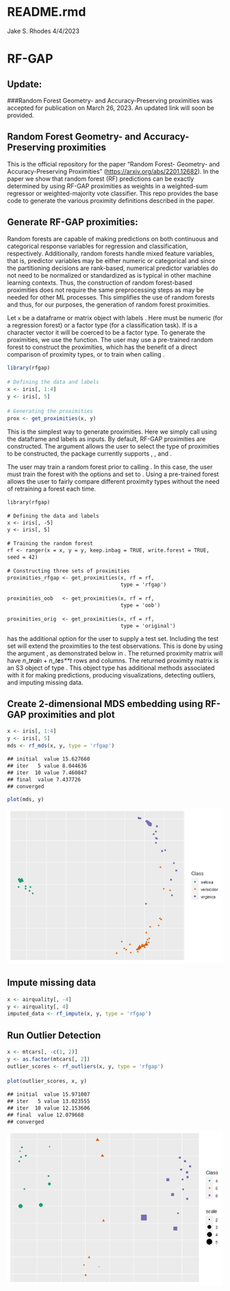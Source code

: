 README.rmd
================
Jake S. Rhodes
4/4/2023

# RF-GAP

## Update:

\#\#\#Random Forest Geometry- and Accuracy-Preserving proximities was
accepted for publication on March 26, 2023. An updated link will soon be
provided.

## Random Forest Geometry- and Accuracy-Preserving proximities

This is the official repository for the paper “Random Forest- Geometry-
and Accuracy-Preserving Proximities”
(<https://arxiv.org/abs/2201.12682>). In the paper we show that random
forest (RF) predictions can be exactly determined by using RF-GAP
proximities as weights in a weighted-sum regressor or weighted-majority
vote classifier. This repo provides the base code to generate the
various proximity definitions described in the paper.

## Generate RF-GAP proximities:

Random forests are capable of making predictions on both continuous and
categorical response variables for regression and classification,
respectively. Additionally, random forests handle mixed feature
variables, that is, predictor variables may be either numeric or
categorical and since the partitioning decisions are rank-based,
numerical predictor variables do not need to be normalized or
standardized as is typical in other machine learning contexts. Thus, the
construction of random forest-based proximities does not require the
same preprocessing steps as may be needed for other ML processes. This
simplifies the use of random forests and thus, for our purposes, the
generation of random forest proximities.

Let `x` be a dataframe or matrix object with labels . Here must be
numeric (for a regression forest) or a factor type (for a classification
task). If is a character vector it will be coerced to be a factor type.
To generate the proximities, we use the function. The user may use a
pre-trained random forest to construct the proximities, which has the
benefit of a direct comparison of proximity types, or to train when
calling .

``` r
library(rfgap)

# Defining the data and labels
x <- iris[, 1:4]
y <- iris[, 5]

# Generating the proximities
prox <- get_proximities(x, y)
```

This is the simplest way to generate proximities. Here we simply call
using the dataframe and labels as inputs. By default, RF-GAP proximities
are constructed. The argument allows the user to select the type of
proximities to be constructed, the package currently supports , , and .

The user may train a random forest prior to calling . In this case, the
user must train the forest with the options and set to . Using a
pre-trained forest allows the user to fairly compare different proximity
types without the need of retraining a forest each time.

    library(rfgap)

    # Defining the data and labels
    x <- iris[, -5]
    y <- iris[, 5]

    # Training the random forest
    rf <- ranger(x = x, y = y, keep.inbag = TRUE, write.forest = TRUE, seed = 42)

    # Constructing three sets of proximities
    proximities_rfgap <- get_proximities(x, rf = rf,
                                         type = 'rfgap')
                                         
    proximities_oob   <- get_proximities(x, rf = rf,
                                         type = 'oob')
                                         
    proximities_orig  <- get_proximities(x, rf = rf, 
                                         type = 'original')

has the additional option for the user to supply a test set. Including
the test set will extend the proximities to the test observations. This
is done by using the argument , as demonstrated below in . The returned
proximity matrix will have *n*\_*t**r**a**i**n* + *n*\_*t**e**s**t* rows
and columns. The returned proximity matrix is an S3 object of type .
This object type has additional methods associated with it for making
predictions, producing visualizations, detecting outliers, and imputing
missing data.

## Create 2-dimensional MDS embedding using RF-GAP proximities and plot

``` r
x <- iris[, 1:4]
y <- iris[, 5]
mds <- rf_mds(x, y, type = 'rfgap')
```

    ## initial  value 15.627660 
    ## iter   5 value 8.044636
    ## iter  10 value 7.460847
    ## final  value 7.437726 
    ## converged

``` r
plot(mds, y)
```

![](README_files/figure-gfm/unnamed-chunk-1-1.png)<!-- -->

## Impute missing data

``` r
x <- airquality[, -4]
y <- airquality[, 4]
imputed_data <- rf_impute(x, y, type = 'rfgap')
```

## Run Outlier Detection

``` r
x <- mtcars[, -c(1, 2)]
y <- as.factor(mtcars[, 2])
outlier_scores <- rf_outliers(x, y, type = 'rfgap')

plot(outlier_scores, x, y)
```

    ## initial  value 15.971007 
    ## iter   5 value 13.023555
    ## iter  10 value 12.153606
    ## final  value 12.079668 
    ## converged

![](README_files/figure-gfm/unnamed-chunk-3-1.png)<!-- -->
